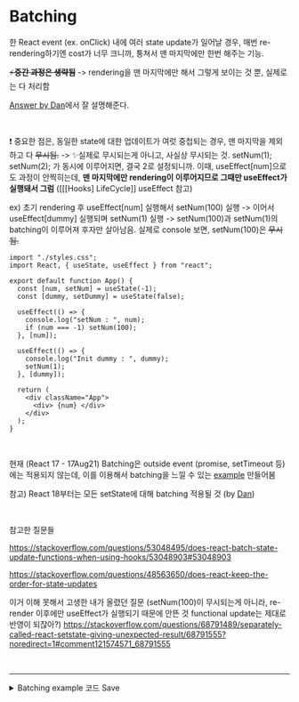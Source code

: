 # Batching

한 React event (ex. onClick) 내에 여러 state update가 일어날 경우, 매번 re-rendering하기엔 cost가 너무 크니까, 퉁쳐서 맨 마지막에만 한번 해주는 기능.

~~⚡️**중간 과정은 생략됨**~~ -> rendering을 맨 마지막에만 해서 그렇게 보이는 것 뿐, 실제로는 다 처리함

[Answer by Dan](https://github.com/reactwg/react-18/discussions/21 "Automatic batching for fewer renders in React 18 · Discussion #21 · reactwg_react-18.mhtml")에서 잘 설명해준다.

<br>

❗ 중요한 점은,  동일한 state에 대한 업데이트가 여럿 중첩되는 경우, 맨 마지막을 제외하고 다 ~~무시됨.~~
 -> ✨실제로 무시되는게 아니고, 사실상 무시되는 것.
 setNum(1); setNum(2); 가 동시에 이루어지면, 결국 2로 설정되니까.
 이때, useEffect[num]으로도 과정이 안찍히는데, **맨 마지막에만 rendering이 이루어지므로 그때만 useEffect가 실행돼서 그럼** ([[[Hooks] LifeCycle]] useEffect 참고)
 
ex) 초기 rendering 후 useEffect[num] 실행해서 setNum(100) 실행 
-> 이어서 useEffect[dummy] 실행되며 setNum(1) 실행 
-> setNum(100)과 setNum(1)의 batching이 이루어져 후자만 살아남음.
실제로 console 보면, setNum(100)은 ~~무시됨.~~
```JS
import "./styles.css";
import React, { useState, useEffect } from "react";

export default function App() {
  const [num, setNum] = useState(-1);
  const [dummy, setDummy] = useState(false);

  useEffect(() => {
    console.log("setNum : ", num);
    if (num === -1) setNum(100);
  }, [num]);

  useEffect(() => {
    console.log("Init dummy : ", dummy);
    setNum(1);
  }, [dummy]);

  return (
    <div className="App">
      <div> {num} </div>
    </div>
  );
}
```

<br>

현재 (React 17 - 17Aug21) Batching은 outside event (promise, setTimeout 등)에는 적용되지 않는데, 이를 이용해서 batching을 느낄 수 있는 [example](https://codesandbox.io/s/react-batching-example1-eze5f?file=/src/index.js) 만들어봄

참고) React 18부터는 모든 setState에 대해 batching 적용될 것
(by [Dan](https://github.com/reactwg/react-18/discussions/21 "Automatic batching for fewer renders in React 18 · Discussion #21 · reactwg_react-18.mhtml"))

<br>

참고한 질문들

https://stackoverflow.com/questions/53048495/does-react-batch-state-update-functions-when-using-hooks/53048903#53048903

https://stackoverflow.com/questions/48563650/does-react-keep-the-order-for-state-updates

이거 이해 못해서 고생한 내가 올렸던 질문
(setNum(100)이 무시되는게 아니라,
re-render 이후에만 useEffect가 실행되기 때문에 안뜬 것
functional update는 제대로 반영이 되잖아?)
https://stackoverflow.com/questions/68791489/separately-called-react-setstate-giving-unexpected-result/68791555?noredirect=1#comment121574571_68791555

<br>

---

<details>
<summary>Batching example 코드 Save</summary>
<p>

```JS
// Example1 : rendering in batching vs no-batching

import React, { Fragment, useState } from "react";

export default function Ex1() {
  const [a, setA] = useState("a");
  const [b, setB] = useState("b");
  console.log("a", a);
  console.log("b", b);

  // No batching - 2 rendering
  function handleClickWithPromise() {
    Promise.resolve().then(() => {
      setA("aa");
      setB("bb");
    });
  }

  // Batching - 1 rendering
  function handleClickWithoutPromise() {
    setA("aa");
    setB("bb");
  }

  return (
    <Fragment>
      <button onClick={handleClickWithPromise}>
        {a}-{b} with promise
      </button>
      <button onClick={handleClickWithoutPromise}>
        {a}-{b} without promise
      </button>
    </Fragment>
  );
} 
```
```JS
// Example2 : same setState ignored except the last in the batching

import React, { useState, useEffect } from "react";

export default function Ex2() {
  const [num, setNum] = useState(0);
  console.log("Rendered");

  useEffect(() => {
    console.log("Num : ", num);
  }, [num]);

  /*
  Currently (React 17 - 17Aug21), not batched 
  Will also be batched in React 18
  About current batching : https://stackoverflow.com/questions/48563650/does-react-keep-the-order-for-state-updates
  Announcement : https://github.com/reactwg/react-18/discussions/21
  */
  function handleClickWithPromise() {
    Promise.resolve().then(() => {
      setNum(1);
      setNum(2);
      setNum(3);
      setNum(4);
    });
  }

  function handleClickWithoutPromise() {
    setNum(1);
    setNum(2);
    setNum(3);
    setNum(4);
  }

  return (
    <>
      <button onClick={handleClickWithPromise}>{num} with promise</button>
      <button onClick={handleClickWithoutPromise}>{num} with promise</button>
    </>
  );
}
```
```JS
// Example3 : functional updates aren't ignored; but still only rendered at the end

import React, { useState, useEffect } from "react";

export default function Ex3() {
  const [num, setNum] = useState(0);
  console.log("Rendered");

  useEffect(() => {
    console.log("Num : ", num);
  }, [num]);

  function add() {
    setNum(num + 1);
    setNum(num + 2);
    setNum(num + 3);
  }

  function functional_add() {
    setNum((n) => n + 1);
    setNum((n) => n + 2);
    setNum((n) => n + 3);
  }

  return (
    <>
      <button onClick={add}>normal add</button>
      <button onClick={functional_add}>add with functional update</button>
    </>
  );
}
```
</p>
</details> 